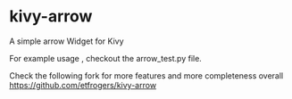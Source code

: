 # kivy-arrow
A simple arrow Widget for Kivy

For example usage , checkout the arrow_test.py file.

Check the following fork for more features and more completeness overall 
https://github.com/etfrogers/kivy-arrow
